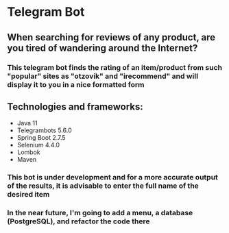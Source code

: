 # Telegram Bot

## When searching for reviews of any product, are you tired of wandering around the Internet?
### This telegram bot finds the rating of an item/product from such "popular" sites as "otzovik" and "irecommend" and will display it to you in a nice formatted form

## Technologies and frameworks:
* Java 11
* Telegrambots 5.6.0
* Spring Boot 2.7.5
* Selenium 4.4.0
* Lombok
* Maven

### This bot is under development and for a more accurate output of the results, it is advisable to enter the full name of the desired item
### In the near future, I'm going to add a menu, a database (PostgreSQL), and refactor the code there
